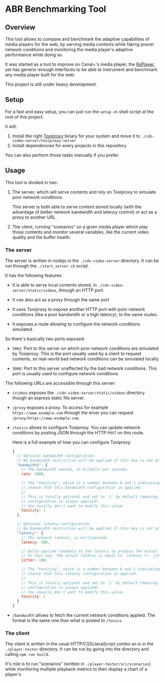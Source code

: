 # ABR Benchmarking Tool

## Overview

This tool allows to compare and benchmark the adaptive capabilities of media
players for the web, by serving media contents while faking poorer network
conditions and monitoring the media player's adaptive performance while doing
so.

It was started as a tool to improve on Canal+'s media player, the
[RxPlayer](https://github.com/canalplus/rx-player), yet has generic-enough
interfaces to be able to instrument and benchmark any media player built for the
web.

This project is still under heavy development.


## Setup

For a fast and easy setup, you can just run the `setup.sh` shell script at the
root of this project.

It will:
  1. Install the right [Toxiproxy](https://github.com/Shopify/toxiproxy) binary
     for your system and move it to `./cdn-video-server/toxiproxy-server`
  2. Install dependencies for every projects in this repository

You can also perform those tasks manually if you prefer.


## Usage

This tool is divided in two:

  1. The server, which will serve contents and rely on Toxiproxy to simulate
     poor network conditions.

     This server is both able to serve content stored locally (with the
     advantage of better network bandwidth and latency control) or act as a
     proxy to another URL.

  2. The client, running "scenarios" on a given media player which play those
    contents and monitor several variables, like the current video quality and
    the buffer health.


### The server

The server is written in nodejs in the `./cdn-video-server` directory.
It can be run through the `./start_server.sh` script.

It has the following features:

  - It is able to serve local contents stored, in
    `./cdn-video-server/static/videos`, through an HTTP port.

  - It can also act as a proxy through the same port

  - It uses Toxiproxy to expose another HTTP port with poor network conditions 
    (like a poor bandwidth or a high latency), to the same routes.

  - It exposes a route allowing to configure the network conditions simulated.

So there's basically two ports exposed:

  - `5001`: Port to this server on which poor network conditions are simulated
    by Toxiproxy. This is the port usually used by a client to request contents,
    so real-world bad network conditions can be simulated locally.

  - `5000`: Port to this server unaffected by the bad network conditions.
    This port is usually used to configure network conditions.

The following URLs are accessible through this server:

  - `/videos` exposes the `./cdn-video-server/static/videos` directory though an
    express static file server.

  - `/proxy` exposes a proxy.
    To access for example `https://www.example.com` through the erver you can
    request `/proxy/https://www.example.com`.

  - `/toxics` allows to configure Toxiproxy.
    You can update network conditions by posting JSON through the HTTP `POST`
    on this route.

    Here is a full example of how you can configure Toxiproxy:
    ```js
    {
      // Optional bandwidth configuration.
      // No bandwidth restriction will be applied if this key is not present.
      "bandwidth": {
        // The bandwidth wanted, in kilobits per seconds.
        rate: 1000,

        // The "toxicity", which is a number between 0 and 1 indicating the
        // chance that this bandwidth configuration is applied.
        //
        // This is totally optional and set to `1` by default (meaning the
        // configuration is always applied).
        // You usually don't want to modify this value.
        toxicity: 1
      },

      // Optional latency configuration.
      // No bandwidth restriction will be applied if this key is not present.
      "latency": {
        // The network latency, in milliseconds
        latency: 300,

        // Delta applied randomly to the latency to produce the actual latency.
        // In this way, the actual latency is equal to `latency +/- jitter`.
        jitter: 100,

        // The "toxicity", which is a number between 0 and 1 indicating the
        // chance that this latency configuration is applied.
        //
        // This is totally optional and set to `1` by default (meaning the
        // configuration is always applied).
        // You usually don't want to modify this value.
        toxicity: 1
      }
    }
    ```

  - `/bandwidth` allows to fetch the current network conditions applied.
    The format is the same one than what is posted to `/toxics`.

### The client

The client is written in the usual HTTP/CSS/JavaScript combo an is in the
`./player-tester` directory.
It can be run by going into the directory and calling `npm run build`.

It's role is to run "scenarios" (written in `./player-tester/src/scenarios`)
while monitoring multiple playback metrics to then display a chart of a player's
